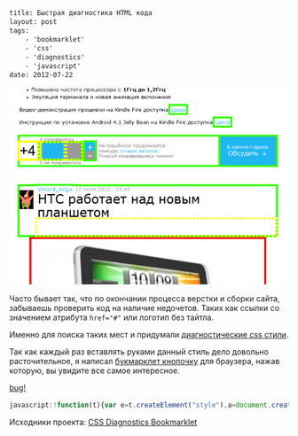 ```
title: Быстрая диагностика HTML кода
layout: post
tags:
    - 'bookmarklet'
    - 'css'
    - 'diagnostics'
    - 'javascript'
date: 2012-07-22
```

![Отображение недочетов на странице](/images/css-diagnostics-bookmarklet/css-diagnostics-bookmarklet__preview.png)

Часто бывает так, что по окончании процесса верстки и сборки сайта, забываешь проверить код на наличие недочетов. Таких как ссылки со значением атрибута `href="#"` или логотип без тайтла.

Именно для поиска таких мест и придумали [диагностические css стили](//css-tricks.com/snippets/css/css-diagnostics/).

Так как каждый раз вставлять руками данный стиль дело довольно расточительное, я написал [букмарклет кнопочку](//ru.wikipedia.org/wiki/Букмарклет) для браузера, нажав которую, вы увидите все самое интересное.

<a class="bookmarklet" href="javascript:!function(t){var e=t.createElement('style'),a=document.createTextNode('div:empty,span:empty,li:empty,p:empty,td:empty,th:empty{padding:20px;border:5px dotted #ff0!important}*[alt=\'\'],*[title=\'\'],*[class=\'\'],*[id=\'\'],a[href=\'\'],a[href=\'#\']{border:5px solid #ff0!important}applet,basefont,center,dir,font,isindex,menu,s,strike,u{border:5px dotted red!important}*[background],*[bgcolor],*[clear],*[color],*[compact],*[noshade],*[nowrap],*[size],*[start],*[bottommargin],*[leftmargin],*[rightmargin],*[topmargin],*[marginheight],*[marginwidth],*[alink],*[link],*[text],*[vlink],*[align],*[valign],*[hspace],*[vspace],*[height],*[width],ul[type],ol[type],li[type]{border:5px solid red!important}input[type=\'button\'],big,tt{border:5px dotted #3f0!important}*[border],a[target],table[cellpadding],table[cellspacing],*[name]{border:5px solid #3f0!important}');e.appendChild(a),t.head.appendChild(e)}(document);void(0);" title="Кто не спрятался, я не виноват">bug!</a>

```javascript
javascript:!function(t){var e=t.createElement("style"),a=document.createTextNode('div:empty,span:empty,li:empty,p:empty,td:empty,th:empty{padding:20px;border:5px dotted #ff0!important}*[alt=""],*[title=""],*[class=""],*[id=""],a[href=""],a[href="#"]{border:5px solid #ff0!important}applet,basefont,center,dir,font,isindex,menu,s,strike,u{border:5px dotted red!important}*[background],*[bgcolor],*[clear],*[color],*[compact],*[noshade],*[nowrap],*[size],*[start],*[bottommargin],*[leftmargin],*[rightmargin],*[topmargin],*[marginheight],*[marginwidth],*[alink],*[link],*[text],*[vlink],*[align],*[valign],*[hspace],*[vspace],*[height],*[width],ul[type],ol[type],li[type]{border:5px solid red!important}input[type="button"],big,tt{border:5px dotted #3f0!important}*[border],a[target],table[cellpadding],table[cellspacing],*[name]{border:5px solid #3f0!important}');e.appendChild(a),t.head.appendChild(e)}(document);void(0);
```

Исходники проекта: [CSS Diagnostics Bookmarklet](//github.com/VovanR/css-diagnostics-bookmarklet)
